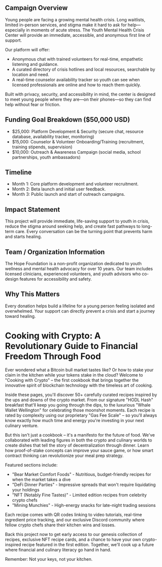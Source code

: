 ## Campaign Overview

Young people are facing a growing mental health crisis. Long waitlists, limited in-person services, and stigma make it hard to ask for help—especially in moments of acute stress. The Youth Mental Health Crisis Center will provide an immediate, accessible, and anonymous first line of support.

Our platform will offer:
- Anonymous chat with trained volunteers for real-time, empathetic listening and guidance.
- A curated directory of crisis hotlines and local resources, searchable by location and need.
- A real-time counselor availability tracker so youth can see when licensed professionals are online and how to reach them quickly.

Built with privacy, security, and accessibility in mind, the center is designed to meet young people where they are—on their phones—so they can find help without fear or friction.

## Funding Goal Breakdown ($50,000 USD)

- $25,000: Platform Development & Security (secure chat, resource database, availability tracker, monitoring)
- $15,000: Counselor & Volunteer Onboarding/Training (recruitment, training stipends, supervision)
- $10,000: Outreach & Awareness Campaign (social media, school partnerships, youth ambassadors)

## Timeline

- Month 1: Core platform development and volunteer recruitment.
- Month 2: Beta launch and initial user feedback.
- Month 3: Public launch and start of outreach campaigns.

## Impact Statement

This project will provide immediate, life-saving support to youth in crisis, reduce the stigma around seeking help, and create fast pathways to long-term care. Every conversation can be the turning point that prevents harm and starts healing.

## Team / Organization Information

The Hope Foundation is a non-profit organization dedicated to youth wellness and mental health advocacy for over 10 years. Our team includes licensed clinicians, experienced volunteers, and youth advisors who co-design features for accessibility and safety.

## Why This Matters

Every donation helps build a lifeline for a young person feeling isolated and overwhelmed. Your support can directly prevent a crisis and start a journey toward healing.

# Cooking with Crypto: A Revolutionary Guide to Financial Freedom Through Food

Ever wondered what a Bitcoin bull market tastes like? Or how to stake your claim in the kitchen while your tokens stake in the cloud? Welcome to "Cooking with Crypto" – the first cookbook that brings together the innovative spirit of blockchain technology with the timeless art of cooking.

Inside these pages, you'll discover 50+ carefully curated recipes inspired by the ups and downs of the crypto market. From our signature "HODL Hash" breakfast that'll keep you going through the dips, to the luxurious "Whale Wallet Wellington" for celebrating those moonshot moments. Each recipe is rated by complexity using our proprietary "Gas Fee Scale" – so you'll always know exactly how much time and energy you're investing in your next culinary venture.

But this isn't just a cookbook – it's a manifesto for the future of food. We've collaborated with leading figures in both the crypto and culinary worlds to create dishes that tell the story of decentralization through dinner. Learn how proof-of-stake concepts can improve your sauce game, or how smart contract thinking can revolutionize your meal prep strategy.

Featured sections include:

- "Bear Market Comfort Foods" - Nutritious, budget-friendly recipes for when the market takes a dive
- "DeFi Dinner Parties" - Impressive spreads that won't require liquidating your holdings
- "NFT (Notably Fine Tastes)" - Limited edition recipes from celebrity crypto chefs
- "Mining Munchies" - High-energy snacks for late-night trading sessions

Each recipe comes with QR codes linking to video tutorials, real-time ingredient price tracking, and our exclusive Discord community where fellow crypto chefs share their kitchen wins and losses.

Back this project now to get early access to our genesis collection of recipes, exclusive NFT recipe cards, and a chance to have your own crypto-inspired recipe featured in the first edition. Together, we'll cook up a future where financial and culinary literacy go hand in hand.

Remember: Not your keys, not your kitchen.